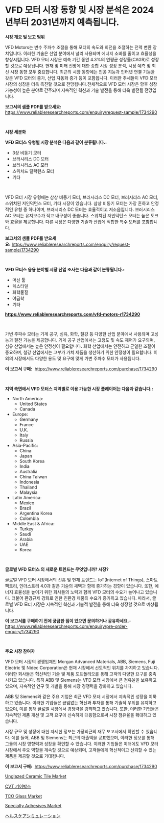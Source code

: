 <p><h1>VFD 모터 시장 동향 및 시장 분석은 2024년부터 2031년까지 예측됩니다.</h1></p><p><strong>시장 개요 및 보고 범위</strong></p>
<p><p>VFD Motors는 변수 주파수 조절을 통해 모터의 속도와 회전을 조절하는 전력 변환 장치입니다. 이러한 기술은 산업 분야에서 널리 사용되며 에너지 소비를 줄이고 효율성을 향상시킵니다. VFD 모터 시장은 예측 기간 동안 4.3%의 연평균 성장률(CAGR)로 성장할 것으로 예상됩니다. 현재 및 미래 전망에 대한 종합 시장 성장 분석, 시장 예측 및 최신 시장 동향 모두 중요합니다. 최근의 시장 동향에는 인공 지능과 인터넷 연결 기능을 갖춘 VFD 모터의 증가, 산업 자동화 증가 등이 포함됩니다. 이러한 추세들이 VFD 모터 시장의 성장을 더욱 촉진할 것으로 전망됩니다.전체적으로 VFD 모터 시장은 향후 성장 가능성이 높은 분야로 간주되며 지속적인 혁신과 기술 발전을 통해 더욱 발전될 전망입니다.</p></p>
<p><strong>보고서의 샘플 PDF를 받으세요:</strong> <a href="https://www.reliableresearchreports.com/enquiry/request-sample/1734290">https://www.reliableresearchreports.com/enquiry/request-sample/1734290</a></p>
<p>&nbsp;</p>
<p><strong>시장 세분화</strong></p>
<p><strong>VFD 모터스 유형별 시장 분석은 다음과 같이 분류됩니다.:</strong></p>
<p><ul><li>3상 비동기 모터</li><li>브러시리스 DC 모터</li><li>브러시리스 AC 모터</li><li>스위치드 릴럭턴스 모터</li><li>기타</li></ul></p>
<p>&nbsp;</p>
<p><p>VFD 모터 시장 유형에는 삼상 비동기 모터, 브러시리스 DC 모터, 브러시리스 AC 모터, 스위치된 저인덕턴스 모터, 기타 시장이 있습니다. 삼상 비동기 모터는 가장 흔하고 안정적인 유형 중 하나이며, 브러시리스 DC 모터는 효율적이고 저소음입니다. 브러시리스 AC 모터는 유지보수가 적고 내구성이 좋습니다. 스위치된 저인덕턴스 모터는 높은 토크와 효율을 제공합니다. 다른 시장은 다양한 기술과 산업에 적합한 특수 모터를 포함합니다.</p></p>
<p><strong>보고서의 샘플 PDF를 받으세요:</strong>&nbsp;<a href="https://www.reliableresearchreports.com/enquiry/request-sample/1734290">https://www.reliableresearchreports.com/enquiry/request-sample/1734290</a></p>
<p>&nbsp;</p>
<p><strong> VFD 모터스 응용 분야별 시장 산업 조사는 다음과 같이 분류됩니다.:</strong></p>
<p><ul><li>머신 툴</li><li>텍스타일</li><li>화학물질</li><li>야금학</li><li>기타</li></ul></p>
<p><strong><a href="https://www.reliableresearchreports.com/vfd-motors-r1734290">https://www.reliableresearchreports.com/vfd-motors-r1734290</a></strong></p>
<p>&nbsp;</p>
<p><p>가변 주파수 모터는 기계 공구, 섬유, 화학, 철강 등 다양한 산업 분야에서 사용되며 고성능과 절전 기능을 제공합니다. 기계 공구 산업에서는 고정도 및 속도 제어가 요구되며, 섬유 산업에서는 높은 안정성이 필요합니다. 화학 산업에서는 안전하고 균일한 조절이 중요하며, 철강 산업에서는 고부가 가치 제품을 생산하기 위한 안정성이 필요합니다. 이외의 시장에서도 다양한 용도 및 요구에 맞게 가변 주파수 모터가 사용됩니다.</p></p>
<p><strong>이 보고서 구매:</strong>&nbsp; <a href="https://www.reliableresearchreports.com/purchase/1734290">https://www.reliableresearchreports.com/purchase/1734290</a></p>
<p>&nbsp;</p>
<p><strong>지역 측면에서 VFD 모터스 지역별로 이용 가능한 시장 플레이어는 다음과 같습니다.:</strong></p>
<p><ul>
    <li>
        North America:
        <ul>
            <li>United States</li>
            <li>Canada</li>
        </ul>
    </li>
    <li>
        Europe:
        <ul>
            <li>Germany</li>
            <li>France</li>
            <li>U.K.</li>
            <li>Italy</li>
            <li>Russia</li>
        </ul>
    </li>
    <li>
        Asia-Pacific:
        <ul>
            <li>China</li>
            <li>Japan</li>
            <li>South Korea</li>
            <li>India</li>
            <li>Australia</li>
            <li>China Taiwan</li>
            <li>Indonesia</li>
            <li>Thailand</li>
            <li>Malaysia</li>
        </ul>
    </li>
    <li>
        Latin America:
        <ul>
            <li>Mexico</li>
            <li>Brazil</li>
            <li>Argentina Korea</li>
            <li>Colombia</li>
        </ul>
    </li>
    <li>
        Middle East & Africa:
        <ul>
            <li>Turkey</li>
            <li>Saudi</li>
            <li>Arabia</li>
            <li>UAE</li>
            <li>Korea</li>
        </ul>
    </li>
    </ul></p>
<p>&nbsp;</p>
<p><strong>글로벌 VFD 모터스 의 새로운 트렌드는 무엇입니까? 시장?</strong></p>
<p><p>글로벌 VFD 모터 시장에서의 신흥 및 현재 트렌드는 IoT(Internet of Things), 스마트 팩토리, 인더스트리 4.0과 같은 기술의 채택과 함께 증가하는 경향이 있습니다. 또한, 에너지 효율성을 높이기 위한 회사들의 노력과 함께 VFD 모터의 수요가 늘어나고 있습니다. 더불어 환경규제 강화로 인한 친환경 제품의 수요가 증가하고 있습니다. 따라서, 글로벌 VFD 모터 시장은 지속적인 혁신과 기술적 발전을 통해 더욱 성장할 것으로 예상됩니다.</p></p>
<p><strong>이 보고서를 구매하기 전에 궁금한 점이 있으면 문의하거나 공유하세요.</strong>- <a href="https://www.reliableresearchreports.com/enquiry/pre-order-enquiry/1734290">https://www.reliableresearchreports.com/enquiry/pre-order-enquiry/1734290</a></p>
<p>&nbsp;</p>
<p><strong>주요 시장 참여자</strong></p>
<p><p>VFD 모터 시장의 경쟁업체인 Morgan Advanced Materials, ABB, Siemens, Fuji Electric 및 Nidec Corporation은 현재 시장에서 선도적인 위치를 차지하고 있습니다. 이러한 회사들은 혁신적인 기술 및 제품 포트폴리오를 통해 고객의 다양한 요구를 충족시키고 있습니다. 특히 ABB 및 Siemens는 VFD 모터 시장에서 큰 점유율을 보유하고 있으며, 지속적인 연구 및 개발을 통해 시장 경쟁력을 강화하고 있습니다.</p><p>ABB 및 Siemens와 같은 주요 기업은 최근 VFD 모터 시장에서 지속적인 성장을 이룩하고 있습니다. 이러한 기업들은 끊임없는 혁신과 투자를 통해 기술적 우위를 유지하고 있으며, 이를 통해 글로벌 시장에서 경쟁력을 강화하고 있습니다. 또한, 이러한 기업들은 지속적인 제품 개선 및 고객 요구에 신속하게 대응함으로써 시장 점유율을 확대하고 있습니다.</p><p>시장 규모 및 성장에 대한 자세한 정보는 가장최근의 재무 보고서에서 확인할 수 있습니다. 예를 들어, ABB 및 Siemens는 최근의 매출액을 공표했으며, 이러한 정보를 통해 그들의 시장 영향력과 성장을 확인할 수 있습니다. 이러한 기업들은 미래에도 VFD 모터 시장에서 주요 역할을 계속할 것으로 예상되며, 고객들에게 혁신적이고 신뢰할 수 있는 제품을 제공할 것으로 기대됩니다.</p></p>
<p><strong>이 보고서 구매:</strong>&nbsp;&nbsp;<a href="https://www.reliableresearchreports.com/purchase/1734290">https://www.reliableresearchreports.com/purchase/1734290</a></p>
<p><p><a href="https://www.linkedin.com/pulse/unglazed-ceramic-tile-market-size-furnishes-valuable-information-2dbdc?trackingId=vn4%2BtBjVnvOo515Nc8zmCw%3D%3D">Unglazed Ceramic Tile Market</a></p><p><a href="https://github.com/lkwggful07722/Market-Research-Report-List-1/blob/main/590434925259.md">CVT 기어박스</a></p><p><a href="https://issuu.com/reportprime-2/docs/tco-glass-market-size-2030.pptx">TCO Glass Market</a></p><p><a href="https://issuu.com/reportprime-2/docs/specialty-adhesives-market-size-2030.pptx">Specialty Adhesives Market</a></p><p><a href="https://github.com/ycmtqqhvk3273/Market-Research-Report-List-1/blob/main/337422327666.md">ヘルスケアシミュレーション</a></p></p>